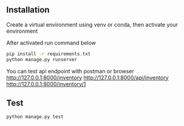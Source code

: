 ## Installation

Create a virtual environment using venv or conda, then activate your environment

After activated run command below

```sh
pip install -r requirements.txt
python manage.py runserver
```

You can test api endpoint with postman or browser
http://127.0.0.1:8000/inventory
http://127.0.0.1:8000/api/inventory
http://127.0.0.1:8000/inventory/1

## Test

```sh
python manage.py test
```